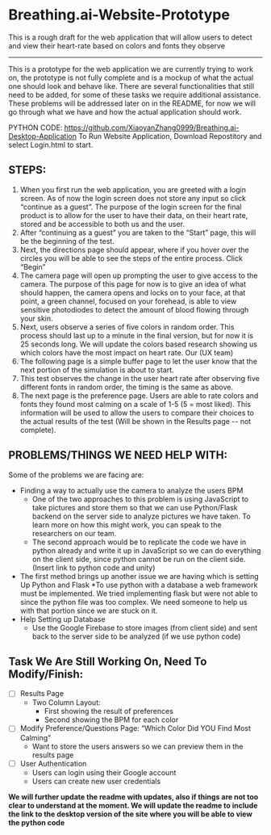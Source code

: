 # Breathing.ai-Website-Prototype
This is a rough draft for the web application that will allow users to detect and view their heart-rate based on colors and fonts they observe

------------------


This is a prototype for the web application we are currently trying to work on, the prototype is not fully complete and is a mockup of what the actual one should look and behave like. There are several functionalities that still need to be added, for some of these tasks we require additional assistance. These problems will be addressed later on in the README, for now we will go through what we have and how the actual application should work.

PYTHON CODE: https://github.com/XiaoyanZhang0999/Breathing.ai-Desktop-Application
To Run Website Application, Download Repostitory and select Login.html to start.


## STEPS: 
1. When you first run the web application, you are greeted with a login screen. As of now the login screen does not store any input so click “continue as a guest”. The purpose of the login screen for the final product is to allow for the user to have their data, on their heart rate, stored and be accessible to both us and the user. 
2. After “continuing as a guest” you are taken to the “Start” page, this will be the beginning of the test.
3. Next, the directions page should appear, where  if you hover over the circles you will be able to see the steps of the entire process. Click “Begin”
4. The camera page will open up prompting the user to give access to the camera. The purpose of this page for now is to give an idea of what should happen, the camera opens and locks on to your face, at that point, a green channel, focused on your forehead, is able to view sensitive photodiodes to detect the amount of blood flowing through your skin. 
5. Next, users observe a series of five colors in random order. This process should last up to a minute in the final version, but for now it is 25 seconds long. We will update the colors based research showing us which colors have the most impact on heart rate. Our (UX team)
6. The following page is a simple buffer page to let the user know that the next portion of the simulation is about to start. 
7. This test observes the change in the user heart rate after observing five different fonts in random order, the timing is the same as above.
8. The next page is the preference page. Users are able to rate colors and fonts they found most calming on a scale of 1-5 (5 = most liked). This information will be used to allow the users to compare their choices to the actual results of the test (Will be shown in the Results page -- not complete).



## PROBLEMS/THINGS WE NEED HELP WITH:

Some of the problems we are facing are: 
* Finding a way to actually use the camera to analyze the users BPM
    * One of the two approaches to this problem is using JavaScript to take pictures and store them so that we can use        Python/Flask backend on the server side to analyze pictures we have taken. To learn more on how this might work, you can speak to the researchers on our team. 
    * The second approach would be to replicate the code we have in python already and write it up in JavaScript so we can do everything on the client side, since python cannot be run on the client side. (Insert link to python code and unity)
* The first method brings up another issue we are having which is setting Up Python and Flask
    *To use python with a database a web framework must be implemented. We tried implementing flask but were not able to since the python file was too complex. We need someone to help us with that portion since we are stuck on it. 
* Help Setting up Database
    * Use the Google Firebase to store images (from client side) and sent back to the server side to be analyzed (if we use python code)







## Task We Are Still Working On, Need To Modify/Finish:
- [ ] Results Page
  * Two Column Layout: 
    * First showing the result of preferences   
    * Second showing the BPM for each color
- [ ] Modify Preference/Questions Page: “Which Color Did YOU Find Most Calming”
   * Want to store the users answers so we can preview them in the results page
- [ ] User Authentication
   * Users can login using their Google account
   * Users can create new user credentials 



**We will further update the readme with updates, also if things are not too clear to understand at the moment. We will update the readme to include the link to the desktop version of the site where you will be able to view the python code**

